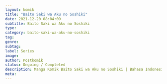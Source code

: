 ```yaml
---
layout: komik
title: "Baito Saki wa Aku no Soshiki"
date: 2021-12-20 08:04:09
subtitle: Baito Saki wa Aku no Soshiki
type: 
category: baito-saki-wa-aku-no-soshiki
tag: 
genre: 
subtag: 
label: Series
image: 
author: Postkomik
status: Ongoing / Completed
description: Manga Komik Baito Saki wa Aku no Soshiki | Bahasa Indonesia
meta: 
---
```

